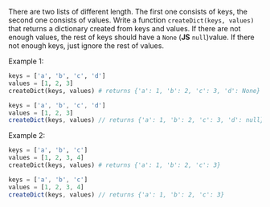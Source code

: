 There are two lists of different length. The first one consists of keys, the second one consists of values. Write a function ```createDict(keys, values)``` that returns a dictionary created from keys and values. If there are not enough values, the rest of keys should have a ```None``` (**JS** `null`)value. If there not enough keys, just ignore the rest of values.

Example 1:
```python
keys = ['a', 'b', 'c', 'd']
values = [1, 2, 3]
createDict(keys, values) # returns {'a': 1, 'b': 2, 'c': 3, 'd': None}
```
```javascript
keys = ['a', 'b', 'c', 'd']
values = [1, 2, 3]
createDict(keys, values) // returns {'a': 1, 'b': 2, 'c': 3, 'd': null}
```

Example 2:
```python
keys = ['a', 'b', 'c']
values = [1, 2, 3, 4]
createDict(keys, values) # returns {'a': 1, 'b': 2, 'c': 3}
```
```javascript
keys = ['a', 'b', 'c']
values = [1, 2, 3, 4]
createDict(keys, values) // returns {'a': 1, 'b': 2, 'c': 3}
```
